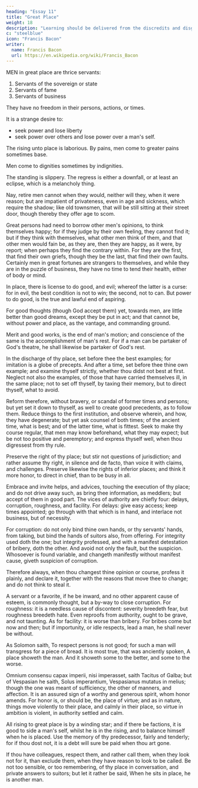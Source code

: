 ```yaml
---
heading: "Essay 11"
title: "Great Place"
weight: 18
description: "Learning should be delivered from the discredits and disgraces which it has received from disguised ignorance"
c: "steelblue"
icon: "Francis Bacon"
writer:
  name: Francis Bacon
  url: https://en.wikipedia.org/wiki/Francis_Bacon
---
```




MEN in great place are thrice servants:

1. Servants of the sovereign or state
2. Servants of fame
3. Servants of business

They have no freedom in their persons, actions, or times. 

It is a strange desire to:
- seek power and lose liberty
- seek power over others and lose power over a man's self.

The rising unto place is laborious. By pains, men come to greater pains sometimes base. 

Men come to dignities sometimes by indignities.

The standing is slippery. The regress is either a downfall, or at least an eclipse, which is a melancholy thing. 

<!-- Cum non sis qui fueris, non esse cur velis vivere.  -->

Nay, retire men cannot when they would, neither will they, when it were reason; but are impatient of privateness, even in age and sickness, which require the shadow; like old townsmen, that will be still sitting at their street door, though thereby they offer age to scom. 

Great persons had need to borrow other men's opinions, to think themselves happy; for if they judge by their own feeling, they cannot find it; but if they think with themselves, what other men think of them, and that other men would fain be, as they are, then they are happy, as it were, by report; when perhaps they find the contrary within. For they are the first, that find their own griefs, though they be the last, that find their own faults. Certainly men in great fortunes are strangers to themselves, and while they are in the puzzle of business, they have no time to tend their health, either of body or mind. 

<!-- Illi mors gravis incubat, qui notus nimis omnibus, ignotus moritur sibi.  -->

In place, there is license to do good, and evil; whereof the latter is a curse: for in evil, the best condition is not to win; the second, not to can. But power to do good, is the true and lawful end of aspiring. 

For good thoughts (though God accept them) yet, towards men, are little better than good dreams, except they be put in act; and that cannot be, without power and place, as the vantage, and commanding ground. 

Merit and good works, is the end of man's motion; and conscience of the same is the accomplishment of man's rest. For if a man can be partaker of God's theatre, he shall likewise be partaker of God's rest.

<!-- Et conversus Deus, ut aspiceret opera quae fecerunt manus suae, vidit quod omnia essent bona nimis; and then the sabbath.  -->

In the discharge of thy place, set before thee the best examples; for imitation is a globe of precepts. And after a time, set before thee thine own example; and examine thyself strictly, whether thou didst not best at first. Neglect not also the examples, of those that have carried themselves ill, in the same place; not to set off thyself, by taxing their memory, but to direct thyself, what to avoid.

Reform therefore, without bravery, or scandal of former times and persons; but yet set it down to thyself, as well to create good precedents, as to follow them. Reduce things to the first institution, and observe wherein, and how, they have degenerate; but yet ask counsel of both times; of the ancient time, what is best; and of the latter time, what is fittest. Seek to make thy course regular, that men may know beforehand, what they may expect; but be not too positive and peremptory; and express thyself well, when thou digressest from thy rule.

Preserve the right of thy place; but stir not questions of jurisdiction; and rather assume thy right, in silence and de facto, than voice it with claims, and challenges. Preserve likewise the rights of inferior places; and think it more honor, to direct in chief, than to be busy in all. 

Embrace and invite helps, and advices, touching the execution of thy place; and do not drive away such, as bring thee information, as meddlers; but accept of them in good part. The vices of authority are chiefly four: delays, corruption, roughness, and facility. For delays: give easy access; keep times appointed; go through with that which is in hand, and interlace not business, but of necessity. 

For corruption: do not only bind thine own hands, or thy servants' hands, from taking, but bind the hands of suitors also, from offering. For integrity used doth the one; but integrity professed, and with a manifest detestation of bribery, doth the other. And avoid not only the fault, but the suspicion. Whosoever is found variable, and changeth manifestly without manifest cause, giveth suspicion of corruption. 

Therefore always, when thou changest thine opinion or course, profess it plainly, and declare it, together with the reasons that move thee to change; and do not think to steal it. 

A servant or a favorite, if he be inward, and no other apparent cause of esteem, is commonly thought, but a by-way to close corruption. For roughness: it is a needless cause of discontent: severity breedeth fear, but roughness breedeth hate. Even reproofs from authority, ought to be grave, and not taunting. As for facility: it is worse than bribery. For bribes come but now and then; but if importunity, or idle respects, lead a man, he shall never be without. 

As Solomon saith, To respect persons is not good; for such a man will transgress for a piece of bread. It is most true, that was anciently spoken, A place showeth the man. And it showeth some to the better, and some to the worse. 

Omnium consensu capax imperii, nisi imperasset, saith Tacitus of Galba; but of Vespasian he saith, Solus imperantium, Vespasianus mutatus in melius; though the one was meant of sufficiency, the other of manners, and affection. It is an assured sign of a worthy and generous spirit, whom honor amends. For honor is, or should be, the place of virtue; and as in nature, things move violently to their place, and calmly in their place, so virtue in ambition is violent, in authority settled and calm. 

All rising to great place is by a winding star; and if there be factions, it is good to side a man's self, whilst he is in the rising, and to balance himself when he is placed. Use the memory of thy predecessor, fairly and tenderly; for if thou dost not, it is a debt will sure be paid when thou art gone. 

If thou have colleagues, respect them, and rather call them, when they look not for it, than exclude them, when they have reason to look to be called. Be not too sensible, or too remembering, of thy place in conversation, and private answers to suitors; but let it rather be said, When he sits in place, he is another man.


